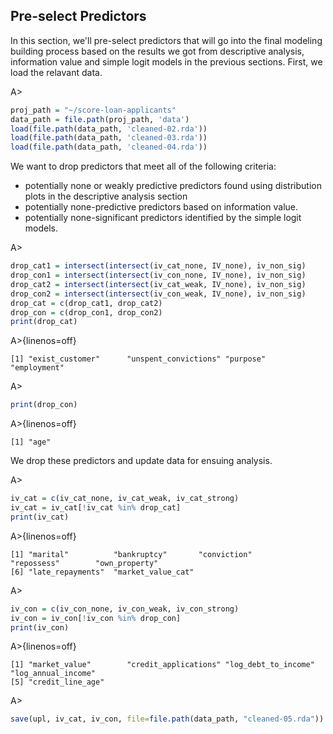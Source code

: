 ## Pre-select Predictors

In this section, we'll pre-select predictors that will go into the final modeling building process based on the results we got from descriptive analysis, information value and simple logit models in the previous sections. First, we load the relavant data.
        
A>
```r
proj_path = "~/score-loan-applicants"
data_path = file.path(proj_path, 'data')
load(file.path(data_path, 'cleaned-02.rda'))
load(file.path(data_path, 'cleaned-03.rda'))
load(file.path(data_path, 'cleaned-04.rda'))
```

We want to drop predictors that meet all of the following criteria:

* potentially none or weakly predictive predictors found using distribution plots in the descriptive analysis section
* potentially none-predictive predictors based on information value.
* potentially none-significant predictors identified by the simple logit models.

A>
```r
drop_cat1 = intersect(intersect(iv_cat_none, IV_none), iv_non_sig)
drop_con1 = intersect(intersect(iv_con_none, IV_none), iv_non_sig)
drop_cat2 = intersect(intersect(iv_cat_weak, IV_none), iv_non_sig)
drop_con2 = intersect(intersect(iv_con_weak, IV_none), iv_non_sig)
drop_cat = c(drop_cat1, drop_cat2)
drop_con = c(drop_con1, drop_con2)
print(drop_cat)
```

A>{linenos=off}
```
[1] "exist_customer"      "unspent_convictions" "purpose"             "employment"         
```

A>
```r
print(drop_con)
```

A>{linenos=off}
```
[1] "age"
```

We drop these predictors and update data for ensuing analysis.

A>
```r
iv_cat = c(iv_cat_none, iv_cat_weak, iv_cat_strong)
iv_cat = iv_cat[!iv_cat %in% drop_cat]
print(iv_cat)
```

A>{linenos=off}
```
[1] "marital"          "bankruptcy"       "conviction"       "repossess"        "own_property"    
[6] "late_repayments"  "market_value_cat"
```

A>
```r
iv_con = c(iv_con_none, iv_con_weak, iv_con_strong)
iv_con = iv_con[!iv_con %in% drop_con]
print(iv_con)
```

A>{linenos=off}
```
[1] "market_value"        "credit_applications" "log_debt_to_income"  "log_annual_income"  
[5] "credit_line_age"    
```

A>
```r
save(upl, iv_cat, iv_con, file=file.path(data_path, "cleaned-05.rda"))
```
